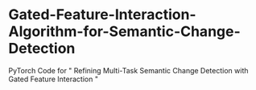 # Gated-Feature-Interaction-Algorithm-for-Semantic-Change-Detection

PyTorch Code for " Refining Multi-Task Semantic Change Detection with Gated Feature Interaction "
